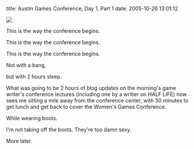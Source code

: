 title: Austin Games Conference, Day 1, Part 1
date: 2005-10-26 13:01:12 

[![][1]][2]

This is the way the conference begins.

This is the way the conference begins.

This is the way the conference begins.

Not with a bang,

but with 2 hours sleep.

What was going to be 2 hours of blog updates on the morning's game writer's conference lectures (including one by a writier on HALF LIFE) now sees me sitting a mile away from the conference center, with 30 minutes to get lunch and get back to cover the Women's Games Conference.

While wearing boots. 

I'm not taking off the boots. They're too damn sexy.

More later. 

   [1]: http://images.nonpolynomial.com/nonpolynomial.com/blog/2005-10-26-austin-games-conference-day-1-part-1/agc.jpg
   [2]: http://www.gameconference.com

